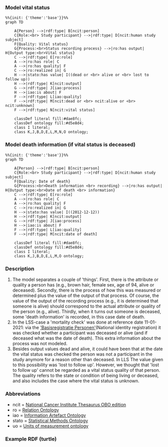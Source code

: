 ### Model vital status
```mermaid
%%{init: {'theme':'base'}}%%
graph TD
   
    A{Person} -->|rdf:type| B[ncit:person]
    C{Role:<br> Study participant} -->|rdf:type| D[ncit:human study subject]
    F{Quality: Vital status}
    G{Process:<br>Status recording process} -->|ro:has output| H{Output type:<br>Vital status}
    C -->|rdf:type| E[ro:role]
    A -->|ro:has role| C
    A -->|ro:has quality| F
    C -->|ro:realized in| G
    H -->|stato:has value| I((dead or <br> alive or <br> lost to follow up))
    H -->|rdf:type| K[ncit:output]
    G -->|rdf:type| J[iao:process]
    H -->|iao:is about| F
    F -->|rdf:type| L[iao:quality]
    F -->|rdf:type| M[ncit:dead or <br> ncit:alive or <br> ncit:unknown]
    F -->|rdf:type| N[ncit:vital status]
            
    classDef literal fill:#dae8fc;
    classDef ontology fill:#d5e8d4;
    class I literal;
    class K,J,B,D,E,L,M,N,O ontology;
 ```

### Model death information (if vital status is deceased)

```mermaid
%%{init: {'theme':'base'}}%%
graph TD
   
    A{Person} -->|rdf:type| B[ncit:person]
    C{Role:<br> Study participant} -->|rdf:type| D[ncit:human study subject]
    F{Quality: Date of death}
    G{Process:<br>Death information <br> recording} -->|ro:has output| H{Output type:<br>Date of death <br> information}
    C -->|rdf:type| E[ro:role]
    A -->|ro:has role| C
    A -->|ro:has quality| F
    C -->|ro:realized in| G
    H -->|stato:has value| I((2012-12-12))
    H -->|rdf:type| K[ncit:output]
    G -->|rdf:type| J[iao:process]
    H -->|iao:is about| F
    F -->|rdf:type| L[iao:quality]
    F -->|rdf:type| M[ncit:date of death]
            
    classDef literal fill:#dae8fc;
    classDef ontology fill:#d5e8d4;
    class I literal;
    class K,J,B,D,E,L,M,O ontology;
 ```

### Description
1. The model separates a couple of 'things'. First, there is the attribute or quality a person has (e.g., brown hair, female sex, age of 94, alive or deceased). Secondly, there is the process of how this was measured or determined plus the value of the output of that process. Of course, the value of the output of the recording process (e.g., it is determined that someone is alive) should correspond to the actual attribute or quality of the person (e.g., alive). Thirdly, when it turns out someone is deceased, some 'death information' is recorded, in this case date of death.
2. In the LSS-case a 'mortality check' was done at reference date 11-01-2021: via the ['Basisregistratie Personen'](https://www.rvig.nl/brp)(National identity registration) it was checked whether a participant was deceased or alive (and if deceased what was the date of death). This extra information about the process was not modeled.
3. Besides output values dead and alive, it could have been that at the date the vital status was checked the person was not a participant in the study anymore for a reason other than deceased. In LLS The value given to this possibility was 'lost to follow up'. However, we thought that 'lost to follow up' cannot be regarded as a vital status quality of that person. The quality refers to the state or condition of being living or deceased, and also includes the case where the vital status is unknown.

### Abbreviations
* ncit = [National Cancer Institute Thesaurus OBO edition](https://ontobee.org/ontology/ncit)
* ro = [Relation Ontology](https://ontobee.org/ontology/RO)
* iao = [Information Artefact Ontology](https://ontobee.org/ontology/IAO)
* stato = [Statistical Methods Ontology](https://ontobee.org/ontology/STATO)
* uo = [Units of measurement ontology](https://ontobee.org/ontology/UO)

### Example RDF (turtle)
